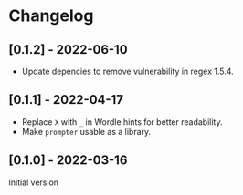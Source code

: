 # Changelog

## [0.1.2] - 2022-06-10

* Update depencies to remove vulnerability in regex 1.5.4.

## [0.1.1] - 2022-04-17

* Replace `X` with `_` in Wordle hints for better readability.
* Make `prompter` usable as a library.

## [0.1.0] - 2022-03-16

Initial version
